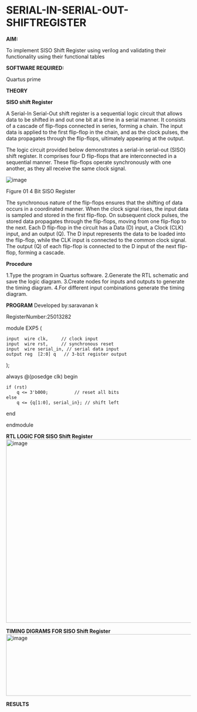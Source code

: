 # SERIAL-IN-SERIAL-OUT-SHIFTREGISTER

**AIM:**

To implement  SISO Shift Register using verilog and validating their functionality using their functional tables

**SOFTWARE REQUIRED:**

Quartus prime

**THEORY**

**SISO shift Register**

A Serial-In Serial-Out shift register is a sequential logic circuit that allows data to be shifted in and out one bit at a time in a serial manner. It consists of a cascade of flip-flops connected in series, forming a chain. The input data is applied to the first flip-flop in the chain, and as the clock pulses, the data propagates through the flip-flops, ultimately appearing at the output.

The logic circuit provided below demonstrates a serial-in serial-out (SISO) shift register. It comprises four D flip-flops that are interconnected in a sequential manner. These flip-flops operate synchronously with one another, as they all receive the same clock signal.

![image](https://github.com/naavaneetha/SERIAL-IN-SERIAL-OUT-SHIFTREGISTER/assets/154305477/e81c4072-37f9-46c6-8145-566764b74c3a)

Figure 01 4 Bit SISO Register

The synchronous nature of the flip-flops ensures that the shifting of data occurs in a coordinated manner. When the clock signal rises, the input data is sampled and stored in the first flip-flop. On subsequent clock pulses, the stored data propagates through the flip-flops, moving from one flip-flop to the next.
Each D flip-flop in the circuit has a Data (D) input, a Clock (CLK) input, and an output (Q). The D input represents the data to be loaded into the flip-flop, while the CLK input is connected to the common clock signal. The output (Q) of each flip-flop is connected to the D input of the next flip-flop, forming a cascade.

**Procedure**

1.Type the program in Quartus software.
2.Generate the RTL schematic and save the logic diagram.
3.Create nodes for inputs and outputs to generate the timing diagram.
4.For different input combinations generate the timing diagram.

**PROGRAM**
Developed by:saravanan k

RegisterNumber:25013282

module EXP5 (

    input  wire clk,     // clock input
    input  wire rst,     // synchronous reset
    input  wire serial_in, // serial data input
    output reg  [2:0] q   // 3-bit register output
    
);

always @(posedge clk) begin

    if (rst)
        q <= 3'b000;          // reset all bits
    else
        q <= {q[1:0], serial_in}; // shift left
end


endmodule

**RTL LOGIC FOR SISO Shift Register**
<img width="916" height="500" alt="image" src="https://github.com/user-attachments/assets/3a441fbc-863c-4f3a-81e1-0a2bf9915b0b" />

**TIMING DIGRAMS FOR SISO Shift Register**
<img width="1313" height="168" alt="image" src="https://github.com/user-attachments/assets/e4bc9241-4c99-4ef3-85ca-e027bd1252f8" />

**RESULTS**
